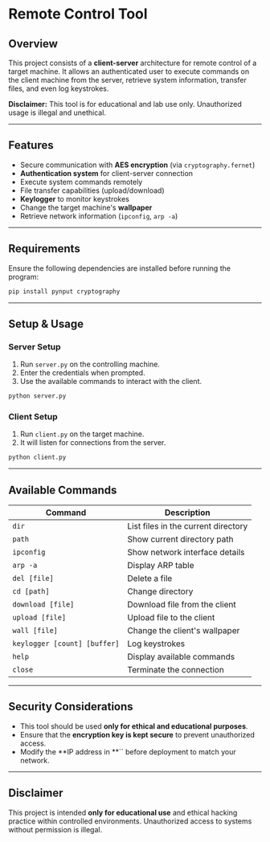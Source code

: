 # Remote Control Tool

## Overview

This project consists of a **client-server** architecture for remote control of a target machine. It allows an authenticated user to execute commands on the client machine from the server, retrieve system information, transfer files, and even log keystrokes.

**Disclaimer:** This tool is for educational and lab use only. Unauthorized usage is illegal and unethical.

---

## Features

- Secure communication with **AES encryption** (via `cryptography.fernet`)
- **Authentication system** for client-server connection
- Execute system commands remotely
- File transfer capabilities (upload/download)
- **Keylogger** to monitor keystrokes
- Change the target machine's **wallpaper**
- Retrieve network information (`ipconfig`, `arp -a`)

---

## Requirements

Ensure the following dependencies are installed before running the program:

```sh
pip install pynput cryptography
```

---

## Setup & Usage

### Server Setup

1. Run `server.py` on the controlling machine.
2. Enter the credentials when prompted.
3. Use the available commands to interact with the client.

```sh
python server.py
```

### Client Setup

1. Run `client.py` on the target machine.
2. It will listen for connections from the server.

```sh
python client.py
```

---

## Available Commands

| Command                      | Description                         |
| ---------------------------- | ----------------------------------- |
| `dir`                        | List files in the current directory |
| `path`                       | Show current directory path         |
| `ipconfig`                   | Show network interface details      |
| `arp -a`                     | Display ARP table                   |
| `del [file]`                 | Delete a file                       |
| `cd [path]`                  | Change directory                    |
| `download [file]`            | Download file from the client       |
| `upload [file]`              | Upload file to the client           |
| `wall [file]`                | Change the client's wallpaper       |
| `keylogger [count] [buffer]` | Log keystrokes                      |
| `help`                       | Display available commands          |
| `close`                      | Terminate the connection            |

---

## Security Considerations

- This tool should be used **only for ethical and educational purposes**.
- Ensure that the **encryption key is kept secure** to prevent unauthorized access.
- Modify the **IP address in **`` before deployment to match your network.

---

## Disclaimer

This project is intended **only for educational use** and ethical hacking practice within controlled environments. Unauthorized access to systems without permission is illegal.

